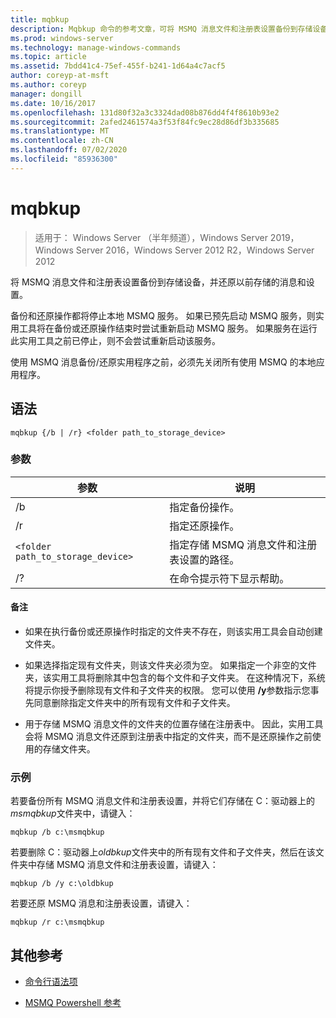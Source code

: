 ```yaml
---
title: mqbkup
description: Mqbkup 命令的参考文章，可将 MSMQ 消息文件和注册表设置备份到存储设备，并还原以前存储的消息和设置。
ms.prod: windows-server
ms.technology: manage-windows-commands
ms.topic: article
ms.assetid: 7bdd41c4-75ef-455f-b241-1d64a4c7acf5
author: coreyp-at-msft
ms.author: coreyp
manager: dongill
ms.date: 10/16/2017
ms.openlocfilehash: 131d80f32a3c3324dad08b876dd4f4f8610b93e2
ms.sourcegitcommit: 2afed2461574a3f53f84fc9ec28d86df3b335685
ms.translationtype: MT
ms.contentlocale: zh-CN
ms.lasthandoff: 07/02/2020
ms.locfileid: "85936300"
---
```

# <a name="mqbkup"></a>mqbkup

> 适用于： Windows Server （半年频道），Windows Server 2019，Windows Server 2016，Windows Server 2012 R2，Windows Server 2012

将 MSMQ 消息文件和注册表设置备份到存储设备，并还原以前存储的消息和设置。

备份和还原操作都将停止本地 MSMQ 服务。 如果已预先启动 MSMQ 服务，则实用工具将在备份或还原操作结束时尝试重新启动 MSMQ 服务。 如果服务在运行此实用工具之前已停止，则不会尝试重新启动该服务。

使用 MSMQ 消息备份/还原实用程序之前，必须先关闭所有使用 MSMQ 的本地应用程序。

## <a name="syntax"></a>语法

```
mqbkup {/b | /r} <folder path_to_storage_device>
```

### <a name="parameters"></a>参数

| 参数 | 说明 |
| ------- | -------- |
| /b | 指定备份操作。 |
| /r | 指定还原操作。 |
| `<folder path_to_storage_device>` | 指定存储 MSMQ 消息文件和注册表设置的路径。 |
| /? | 在命令提示符下显示帮助。 |

#### <a name="remarks"></a>备注

- 如果在执行备份或还原操作时指定的文件夹不存在，则该实用工具会自动创建文件夹。

- 如果选择指定现有文件夹，则该文件夹必须为空。 如果指定一个非空的文件夹，该实用工具将删除其中包含的每个文件和子文件夹。 在这种情况下，系统将提示你授予删除现有文件和子文件夹的权限。 您可以使用 **/y**参数指示您事先同意删除指定文件夹中的所有现有文件和子文件夹。

- 用于存储 MSMQ 消息文件的文件夹的位置存储在注册表中。 因此，实用工具会将 MSMQ 消息文件还原到注册表中指定的文件夹，而不是还原操作之前使用的存储文件夹。

### <a name="examples"></a>示例

若要备份所有 MSMQ 消息文件和注册表设置，并将它们存储在 C：驱动器上的*msmqbkup*文件夹中，请键入：

```
mqbkup /b c:\msmqbkup
```

若要删除 C：驱动器上*oldbkup*文件夹中的所有现有文件和子文件夹，然后在该文件夹中存储 MSMQ 消息文件和注册表设置，请键入：

```
mqbkup /b /y c:\oldbkup
```

若要还原 MSMQ 消息和注册表设置，请键入：

```
mqbkup /r c:\msmqbkup
```

## <a name="additional-references"></a>其他参考

- [命令行语法项](command-line-syntax-key.md)

- [MSMQ Powershell 参考](https://docs.microsoft.com/powershell/module/msmq/?view=win10-ps)
